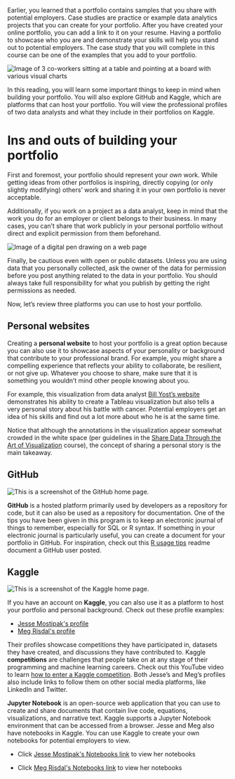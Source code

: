 
Earlier, you learned that a portfolio contains samples that you share with potential employers. Case studies are practice or example data analytics projects that you can create for your portfolio. After you have created your online portfolio, you can add a link to it on your resume. Having a portfolio to showcase who you are and demonstrate your skills will help you stand out to potential employers. The case study that you will complete in this course can be one of the examples that you add to your portfolio. 

![Image of 3 co-workers sitting at a table and pointing at a board with various visual charts](https://d3c33hcgiwev3.cloudfront.net/imageAssetProxy.v1/KfdlqrBDQ5K3ZaqwQ1OS3g_20cfa00168cd41a2bfff3b99efe9313f_Screen-Shot-2021-03-10-at-11.36.42-PM.png?expiry=1629331200000&hmac=HVjeevwqTTUbolzpNrgnKeUZMBuM9zpRiSE5-T_Dwig)

In this reading, you will learn some important things to keep in mind when building your portfolio. You will also explore GitHub and Kaggle, which are platforms that can host your portfolio. You will view the professional profiles of two data analysts and what they include in their portfolios on Kaggle. 

# Ins and outs of building your portfolio 

First and foremost, your portfolio should represent your _own_ work. While getting ideas from other portfolios is inspiring, directly copying (or only slightly modifying) others’ work and sharing it in your own portfolio is never acceptable. 

Additionally, if you work on a project as a data analyst, keep in mind that the work you do for an employer or client belongs to their business. In many cases, you can’t share that work publicly in your personal portfolio without direct and explicit permission from them beforehand.   

![Image of a digital pen drawing on a web page](https://d3c33hcgiwev3.cloudfront.net/imageAssetProxy.v1/QjDInPSOTMiwyJz0jrzIpg_99894f72616d4a14ada2542ca79597f0_Screen-Shot-2021-03-11-at-7.15.52-AM.png?expiry=1629331200000&hmac=_E7HqIG8w8qeWCG66wMqeITs5mx_F_5QeajLzcWxNJk)

Finally, be cautious even with open or public datasets. Unless you are using data that you personally collected, ask the owner of the data for permission before you post anything related to the data in your portfolio. You should always take full responsibility for what you publish by getting the right permissions as needed. 

Now, let’s review three platforms you can use to host your portfolio.

## Personal websites

Creating a **personal website** to host your portfolio is a great option because you can also use it to showcase aspects of your personality or background that contribute to your professional brand. For example, you might share a compelling experience that reflects your ability to collaborate, be resilient, or not give up. Whatever you choose to share, make sure that it is something you wouldn’t mind other people knowing about you. 

For example, this visualization from data analyst [Bill Yost’s website](https://www.billyost.net/ "This link takes you to Bill Yost's personal website.") demonstrates his ability to create a Tableau visualization but also tells a very personal story about his battle with cancer. Potential employers get an idea of his skills and find out a lot more about who he is at the same time.

Notice that although the annotations in the visualization appear somewhat crowded in the white space (per guidelines in the [Share Data Through the Art of Visualization](https://www.coursera.org/learn/visualize-data/supplement/ewNyk/pro-tips-for-headlines-subtitles-and-labels "This link takes you the Pro Tips for Headlines, Subtitles, and Labels reading in the sixth course.") course), the concept of sharing a personal story is the main takeaway.

## GitHub

![This is a screenshot of the GitHub home page.](https://d3c33hcgiwev3.cloudfront.net/imageAssetProxy.v1/rdmKm54OQT-ZipueDhE_2Q_f31b172bc87c4927af95a581a5861a77_pasted-image-0-2-.png?expiry=1629331200000&hmac=5Vd_dmj4OFgfX_7lT5OL3q7bOlBusZHy-WIHqyy8y7U)

**GitHub** is a hosted platform primarily used by developers as a repository for code, but it can also be used as a repository for documentation. One of the tips you have been given in this program is to keep an electronic journal of things to remember, especially for SQL or R syntax. If something in your electronic journal is particularly useful, you can create a document for your portfolio in GitHub. For inspiration, check out this [R usage tips](https://github.com/erikaduan/R-tips/blob/master/README.md "This link takes you to a document example posted by a GitHub user.") readme document a GitHub user posted.

## Kaggle

![This is a screenshot of the Kaggle home page.](https://d3c33hcgiwev3.cloudfront.net/imageAssetProxy.v1/2K2rereUSzytq3q3lGs8Vw_b03581d4ee2c4102ab9beb4541992749_pasted-image-0-3-.png?expiry=1629331200000&hmac=OMfoEIzzkyB-XmQBnYFep7vtUjdzfmDqaK2XQJAnUqg)

If you have an account on **Kaggle**, you can also use it as a platform to host your portfolio and personal background. Check out these profile examples:

-   [Jesse Mostipak's profile](https://www.kaggle.com/jessemostipak "This link takes you to Jesse Mostipak's profile on Kaggle.")
-   [Meg Risdal's profile](https://www.kaggle.com/mrisdal "This link takes you to Meg Risdal's profile on Kaggle.")

Their profiles showcase competitions they have participated in, datasets they have created, and discussions they have contributed to. Kaggle **competitions** are challenges that people take on at any stage of their programming and machine learning careers. Check out this YouTube video to learn [how to enter a Kaggle competition](https://www.youtube.com/watch?v=GJBOMWpLpTQ "This link takes you to a YouTube video that describes how to enter a Kaggle competition."). Both Jesse’s and Meg’s profiles also include links to follow them on other social media platforms, like LinkedIn and Twitter.

**Jupyter Notebook** is an open-source web application that you can use to create and share documents that contain live code, equations, visualizations, and narrative text. Kaggle supports a Jupyter Notebook environment that can be accessed from a browser. Jesse and Meg also have notebooks in Kaggle. You can use Kaggle to create your own notebooks for potential employers to view.

-   Click [Jesse Mostipak's Notebooks link](https://www.kaggle.com/jessemostipak/notebooks "This link takes you to the Notebooks Summary in Jesse Mostipak's profile on Kaggle.") to view her notebooks

-   Click [Meg Risdal's Notebooks link](https://www.kaggle.com/mrisdal/notebooks "This link takes you to the Notebooks Summary in Meg Risdal's profile on Kaggle.") to view her notebooks